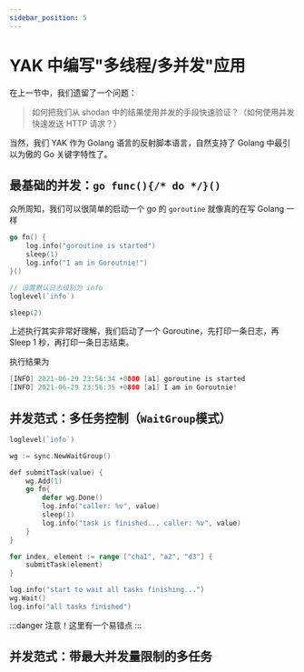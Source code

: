 ```yaml
---
sidebar_position: 5
---
```


# YAK 中编写"多线程/多并发"应用

在上一节中，我们遗留了一个问题：

> 如何把我们从 shodan 中的结果使用并发的手段快速验证？（如何使用并发快速发送 HTTP 请求？）

当然，我们 YAK 作为 Golang 语言的反射脚本语言，自然支持了 Golang 中最引以为傲的 Go 关键字特性了。

## 最基础的并发：`go func(){/* do */}()`

众所周知，我们可以很简单的启动一个 go 的 `goroutine` 就像真的在写 Golang 一样

```go
go fn() {
    log.info("goroutine is started")
    sleep(1)
    log.info("I am in Goroutnie!")
}()

// 设置默认日志级别为 info
loglevel(`info`)

sleep(2)
```

上述执行其实非常好理解，我们启动了一个 Goroutine，先打印一条日志，再 Sleep 1 秒，再打印一条日志结束。

执行结果为

```go
[INFO] 2021-06-29 23:56:34 +0800 [a1] goroutine is started
[INFO] 2021-06-29 23:56:35 +0800 [a1] I am in Goroutnie!
```

## 并发范式：多任务控制（`WaitGroup`模式）

```go
loglevel(`info`)

wg := sync.NewWaitGroup()

def submitTask(value) {
    wg.Add(1)
    go fn{
        defer wg.Done()
        log.info("caller: %v", value)
        sleep(1)
        log.info("task is finished... caller: %v", value)
    }
}

for index, element := range ["cha1", "a2", "d3"] {
    submitTask(element)
}

log.info("start to wait all tasks finishing...")
wg.Wait()
log.info("all tasks finished")
```

:::danger 注意！这里有一个易错点
:::

## 并发范式：带最大并发量限制的多任务